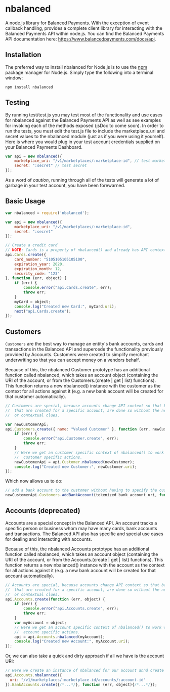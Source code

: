 nbalanced
=========

A node.js library for Balanced Payments. With the exception of event callback handling, provides a complete client library for interacting with the Balanced Payments API within node.js. You can find the Balanced Payments API documentation here: https://www.balancedpayments.com/docs/api.

Installation
------------
The preferred way to install nbalanced for Node.js is to use the [npm](http://npmjs.org) package manager for Node.js. Simply type the following
into a terminal window:
```
npm install nbalanced
```

Testing
-------

By running test/test.js you may test most of the functionality and use cases for nbalanced against the Balanced Payments API as well as see examples for invoking each of the methods exposed (jsDoc to come soon). In order to run the tests, you must edit the test.js file to include the marketplace_uri and secret values to the nbalanced module (just as if you were using it yourself). Here is where you would plug in your test account credentials supplied on your Balanced Payments Dashboard.

```js
var api = new nbalanced({
    marketplace_uri: "/v1/marketplaces/:marketplace-id", // test marketplace
    secret: ":secret" // test secret
});
```
    
As a word of *caution*, running through all of the tests will generate a lot of garbage in your test account, you have been forewarned.

Basic Usage
-----------

```js
var nbalanced = require('nbalanced');

var api = new nbalanced({
    marketplace_uri: "/v1/marketplaces/:marketplace-id",
    secret: ":secret"
});

// Create a credit card
// NOTE: Cards is a property of nbalanced() and already has API context.
api.Cards.create({
    card_number: "5105105105105100",
    expiration_year: 2020,
    expiration_month: 12,
    security_code: "123"
}, function (err, object) {
    if (err) {
        console.error("api.Cards.create", err);
        throw err;
    }
    myCard = object;
    console.log("Created new Card:", myCard.uri);
    next("api.Cards.create");
});
```

Customers
---------

`Customers` are the best way to manage an entity's bank accounts, cards and transactions
in the Balanced API and supercede the functionality previously provided by Accounts. Customers
were created to simplify merchant underwriting so that you can accept money on a vendors behalf.

Because of this, the nbalanced Customer prototype has an additional function called nbalanced, which takes an account object (containing the URI of the account, or from the Customers.(create | get | list) functions). This function returns a new nbalanced() instance with the customer as the context for all actions against it (e.g. a new bank account will be created for that customer automatically).

```js
// Customers are special, because accounts change API context so that bank account, cards, etc.
//  that are created for a specific account, are done so without the need for additional URI tracking
//  or contextual clues.

var newCustomerApi;
api.Customers.create({ name: "Valued Customer" }, function (err, newCustomer) {
    if (err) {
        console.error("api.Customer.create", err);
        throw err;
    }
    // Here we get an customer specific context of nbalanced() to work with. This is necessary for
    //  customer specific actions.
    newCustomerApi = api.Customer.nbalanced(newCustomer);
    console.log("Created new Customer:", newCustomer.uri);
});
```

Which now allows us to do:

```js
// add a bank account to the customer without having to specify the customer_uri
newCustomerApi.Customers.addBankAccount(tokenized_bank_account_uri, function(err, response){ ... })
```

Accounts (deprecated)
--------

Accounts are a special concept in the Balanced API. An account tracks a specific person or business whom may have many cards, bank accounts and transactions. The Balanced API also has specific and special use cases for dealing and interacting with accounts.

Because of this, the nbalanced Accounts prototype has an additional function called nbalanced, which takes an account object (containing the URI of the account, or from the Accounts.(create | get | list) functions). This function returns a new nbalanced() instance with the account as the context for all actions against it (e.g. a new bank account will be created for that account automatically).

```js
// Accounts are special, because accounts change API context so that bank account, cards, etc.
//  that are created for a specific account, are done so without the need for additional URI tracking
//  or contextual clues.
api.Accounts.create(function (err, object) {
    if (err) {
        console.error("api.Accounts.create", err);
        throw err;
    }
    var myAccount = object;
    // Here we get an account specific context of nbalanced() to work with. This is necessary for
    //  account specific actions.
    api = api.Accounts.nbalanced(myAccount);
    console.log("Created new Account:", myAccount.uri);
});
```

Or, we can also take a quick and dirty approach if all we have is the account URI:

```js
// Here we create an instance of nbalanced for our account annd create a bank account in one line.
api.Accounts.nbalannced({
  uri: "/v1/marketplaces/:marketplace-id/accounts/:account-id"
}).BankAccounts.create({/*...*/}, function (err, object){/*...*/});
```
